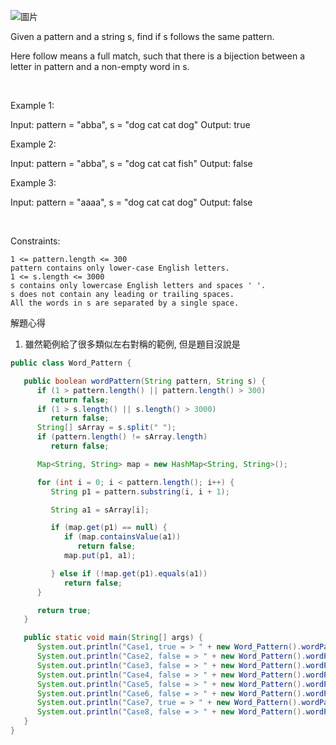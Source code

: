
![圖片](https://user-images.githubusercontent.com/118010660/218110360-bc1c5866-d289-42f3-8c05-f4d282c7530c.png)


Given a pattern and a string s, find if s follows the same pattern.

Here follow means a full match, such that there is a bijection between a letter in pattern and a non-empty word in s.

 

Example 1:

Input: pattern = "abba", s = "dog cat cat dog"
Output: true

Example 2:

Input: pattern = "abba", s = "dog cat cat fish"
Output: false

Example 3:

Input: pattern = "aaaa", s = "dog cat cat dog"
Output: false

 

Constraints:

    1 <= pattern.length <= 300
    pattern contains only lower-case English letters.
    1 <= s.length <= 3000
    s contains only lowercase English letters and spaces ' '.
    s does not contain any leading or trailing spaces.
    All the words in s are separated by a single space.



解題心得
1. 雖然範例給了很多類似左右對稱的範例, 但是題目沒說是



``` java
public class Word_Pattern {

   public boolean wordPattern(String pattern, String s) {
      if (1 > pattern.length() || pattern.length() > 300)
         return false;
      if (1 > s.length() || s.length() > 3000)
         return false;
      String[] sArray = s.split(" ");
      if (pattern.length() != sArray.length)
         return false;

      Map<String, String> map = new HashMap<String, String>();

      for (int i = 0; i < pattern.length(); i++) {
         String p1 = pattern.substring(i, i + 1);

         String a1 = sArray[i];

         if (map.get(p1) == null) {
            if (map.containsValue(a1))
               return false;
            map.put(p1, a1);

         } else if (!map.get(p1).equals(a1))
            return false;
      }

      return true;
   }

   public static void main(String[] args) {
      System.out.println("Case1, true = > " + new Word_Pattern().wordPattern("abba", "dog cat cat dog"));
      System.out.println("Case2, false = > " + new Word_Pattern().wordPattern("abba", "dog cat cat fish"));
      System.out.println("Case3, false = > " + new Word_Pattern().wordPattern("aaaa", "dog cat cat dog"));
      System.out.println("Case4, false = > " + new Word_Pattern().wordPattern("abcd", "dog cat cat dog"));
      System.out.println("Case5, false = > " + new Word_Pattern().wordPattern("abccda", "dog cat cat cat cat dog"));
      System.out.println("Case6, false = > " + new Word_Pattern().wordPattern("abba", "dog dog dog dog"));
      System.out.println("Case7, true = > " + new Word_Pattern().wordPattern("abc", "b c a"));
      System.out.println("Case8, false = > " + new Word_Pattern().wordPattern("aaa", "aa aa aa aa"));
   }
}

```
